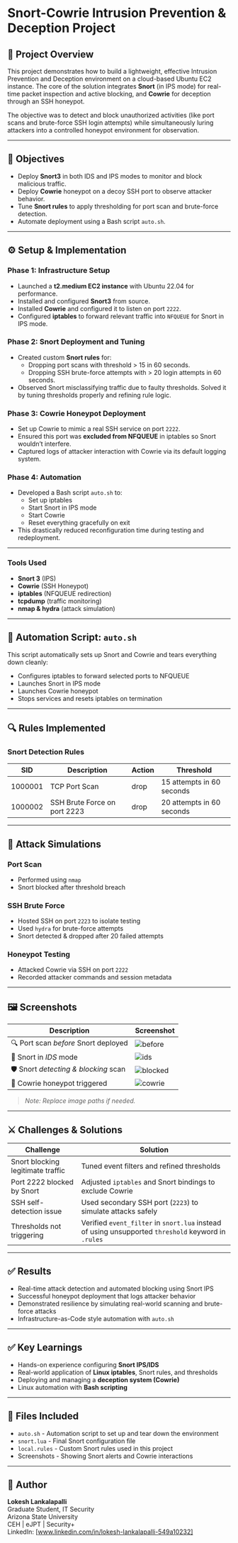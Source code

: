 
# Snort-Cowrie Intrusion Prevention & Deception Project

## 📌 Project Overview

This project demonstrates how to build a lightweight, effective Intrusion Prevention and Deception environment on a cloud-based Ubuntu EC2 instance. The core of the solution integrates **Snort** (in IPS mode) for real-time packet inspection and active blocking, and **Cowrie** for deception through an SSH honeypot.

The objective was to detect and block unauthorized activities (like port scans and brute-force SSH login attempts) while simultaneously luring attackers into a controlled honeypot environment for observation.

---

## 🎯 Objectives

- Deploy **Snort3** in both IDS and IPS modes to monitor and block malicious traffic.
- Deploy **Cowrie** honeypot on a decoy SSH port to observe attacker behavior.
- Tune **Snort rules** to apply thresholding for port scan and brute-force detection.
- Automate deployment using a Bash script `auto.sh`.

---

## ⚙️ Setup & Implementation

### Phase 1: Infrastructure Setup

- Launched a **t2.medium EC2 instance** with Ubuntu 22.04 for performance.
- Installed and configured **Snort3** from source.
- Installed **Cowrie** and configured it to listen on port `2222`.
- Configured **iptables** to forward relevant traffic into `NFQUEUE` for Snort in IPS mode.

### Phase 2: Snort Deployment and Tuning

- Created custom **Snort rules** for:
  - Dropping port scans with threshold > 15 in 60 seconds.
  - Dropping SSH brute-force attempts with > 20 login attempts in 60 seconds.
- Observed Snort misclassifying traffic due to faulty thresholds. Solved it by tuning thresholds properly and refining rule logic.

### Phase 3: Cowrie Honeypot Deployment

- Set up Cowrie to mimic a real SSH service on port `2222`.
- Ensured this port was **excluded from NFQUEUE** in iptables so Snort wouldn’t interfere.
- Captured logs of attacker interaction with Cowrie via its default logging system.

### Phase 4: Automation

- Developed a Bash script `auto.sh` to:
  - Set up iptables
  - Start Snort in IPS mode
  - Start Cowrie
  - Reset everything gracefully on exit
- This drastically reduced reconfiguration time during testing and redeployment.

---

### Tools Used

- **Snort 3** (IPS)
- **Cowrie** (SSH Honeypot)
- **iptables** (NFQUEUE redirection)
- **tcpdump** (traffic monitoring)
- **nmap & hydra** (attack simulation)

---

## 🤖 Automation Script: `auto.sh`

This script automatically sets up Snort and Cowrie and tears everything down cleanly:

- Configures iptables to forward selected ports to NFQUEUE
- Launches Snort in IPS mode
- Launches Cowrie honeypot
- Stops services and resets iptables on termination

---

## 🔍 Rules Implemented

### Snort Detection Rules

| SID        | Description                         | Action | Threshold                  |
|------------|-------------------------------------|--------|----------------------------|
| 1000001    | TCP Port Scan                       | drop   | 15 attempts in 60 seconds  |
| 1000002    | SSH Brute Force on port 2223        | drop   | 20 attempts in 60 seconds  |

---

## 🧪 Attack Simulations

### Port Scan
- Performed using `nmap`
- Snort blocked after threshold breach

### SSH Brute Force
- Hosted SSH on port `2223` to isolate testing
- Used `hydra` for brute-force attempts
- Snort detected & dropped after 20 failed attempts

### Honeypot Testing
- Attacked Cowrie via SSH on port `2222`
- Recorded attacker commands and session metadata

---

## 🖼️ Screenshots

| Description                          | Screenshot |
|--------------------------------------|------------|
| 🔍 Port scan *before* Snort deployed | ![before](screenshots/port-scan-before.png) |
| 🧠 Snort in *IDS* mode                | ![ids](screenshots/snort-ids.png) |
| 🛡️ Snort *detecting & blocking* scan | ![blocked](screenshots/port-scan-blocked.png) |
| 🎯 Cowrie honeypot triggered         | ![cowrie](screenshots/honeypot-activity.png) |

> _Note: Replace image paths if needed._

---

## ⚔️ Challenges & Solutions

| Challenge | Solution |
|----------|----------|
| Snort blocking legitimate traffic | Tuned event filters and refined thresholds |
| Port 2222 blocked by Snort        | Adjusted `iptables` and Snort bindings to exclude Cowrie |
| SSH self-detection issue          | Used secondary SSH port (`2223`) to simulate attacks safely |
| Thresholds not triggering         | Verified `event_filter` in `snort.lua` instead of using unsupported `threshold` keyword in `.rules` |

---

## ✅ Results

- Real-time attack detection and automated blocking using Snort IPS
- Successful honeypot deployment that logs attacker behavior
- Demonstrated resilience by simulating real-world scanning and brute-force attacks
- Infrastructure-as-Code style automation with `auto.sh`

---

## ✅ Key Learnings

- Hands-on experience configuring **Snort IPS/IDS**
- Real-world application of **Linux iptables**, Snort rules, and thresholds
- Deploying and managing a **deception system (Cowrie)**
- Linux automation with **Bash scripting**

---

## 📂 Files Included

- `auto.sh` - Automation script to set up and tear down the environment
- `snort.lua` - Final Snort configuration file
- `local.rules` - Custom Snort rules used in this project
- Screenshots - Showing Snort alerts and Cowrie interactions

---

## 👤 Author

**Lokesh Lankalapalli**  
Graduate Student, IT Security  
Arizona State University  
CEH | eJPT | Security+    
LinkedIn: [www.linkedin.com/in/lokesh-lankalapalli-549a10232]
